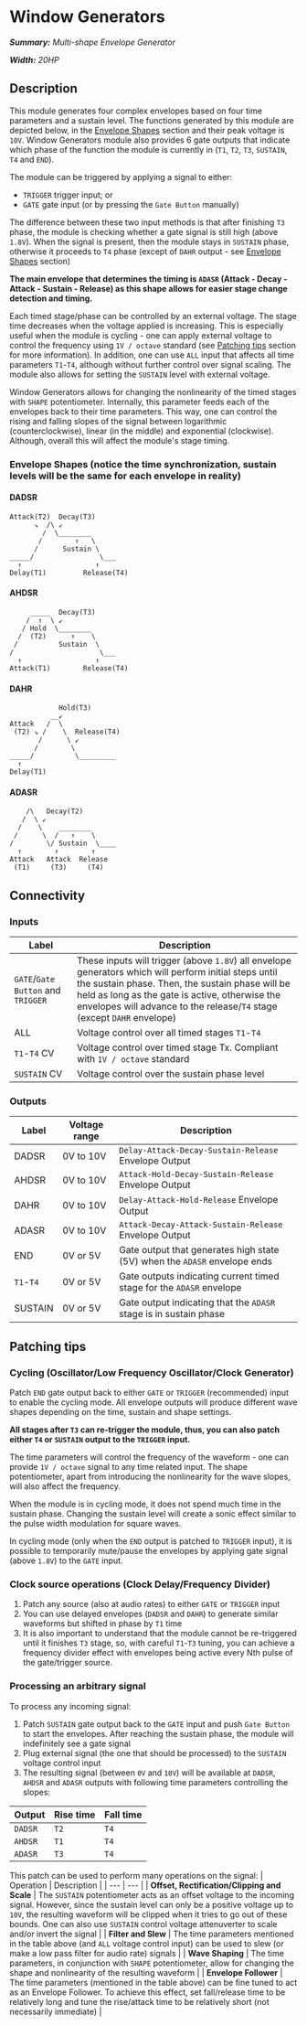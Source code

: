 # Window Generators
***Summary:** Multi-shape Envelope Generator*

***Width:** 20HP*
## Description
This module generates four complex envelopes based on four time parameters and a sustain level. The functions generated by this module are depicted below, in the [Envelope Shapes](#envelope-shapes-notice-the-time-synchronization-sustain-levels-will-be-the-same-for-each-envelope-in-reality) section and their peak voltage is `10V`. Window Generators module also provides 6 gate outputs that indicate which phase of the function the module is currently in (`T1`, `T2`, `T3`, `SUSTAIN`, `T4` and `END`).

The module can be triggered by applying a signal to either:
- `TRIGGER` trigger input; or
- `GATE` gate input (or by pressing the `Gate Button` manually)

The difference between these two input methods is that after finishing `T3` phase, the module is checking whether a gate signal is still high (above `1.8V`). When the signal is present, then the module stays in `SUSTAIN` phase, otherwise it proceeds to `T4` phase (except of `DAHR` output - see [Envelope Shapes](#envelope-shapes-notice-the-time-synchronization-sustain-levels-will-be-the-same-for-each-envelope-in-reality) section)

**The main envelope that determines the timing is `ADASR` (Attack - Decay - Attack - Sustain - Release) as this shape allows for easier stage change detection and timing.**

Each timed stage/phase can be controlled by an external voltage. The stage time decreases when the voltage applied is increasing. This is especially useful when the module is cycling - one can apply external voltage to control the frequency using `1V / octave` standard (see [Patching tips](#patching-tips) section for more information). In addition, one can use `ALL` input that affects all time parameters `T1`-`T4`, although without further control over signal scaling. The module also allows for setting the `SUSTAIN` level with external voltage.

Window Generators allows for changing the nonlinearity of the timed stages with `SHAPE` potentiometer. Internally, this parameter feeds each of the envelopes back to their time parameters. This way, one can control the rising and falling slopes of the signal between logarithmic (counterclockwise), linear (in the middle) and exponential (clockwise). Although, overall this will affect the module's stage timing.
### Envelope Shapes (notice the time synchronization, sustain levels will be the same for each envelope in reality)
#### DADSR
```
Attack(T2)  Decay(T3)
      ↘  /\ ↙
        /  \________
       /        ↑   \
      /      Sustain \
_____/                \___
  ↑                  ↑
Delay(T1)         Release(T4)
```
#### AHDSR
```
     _____  Decay(T3)
    /  ↑  \ ↙
   / Hold  \________
  /  (T2)      ↑    \
 /          Sustain  \
/                     \___
  ↑                  ↑
Attack(T1)        Release(T4)
```
#### DAHR
```
            Hold(T3)
          __↙
Attack   /  \
 (T2) ↘ /    \  Release(T4)
       /      \ ↙
      /        \
_____/          \_________
  ↑
Delay(T1)
```
#### ADASR
```
    /\   Decay(T2)
   /  \ ↙
  /    \    ________
 /      \  /   ↑    \
/        \/ Sustain  \____
  ↑        ↑        ↑
Attack   Attack  Release
 (T1)     (T3)     (T4)
```
## Connectivity
### Inputs
| Label | Description |
| --- | --- |
| `GATE`/`Gate Button` and `TRIGGER` | These inputs will trigger (above `1.8V`) all envelope generators which will perform initial steps until the sustain phase. Then, the sustain phase will be held as long as the gate is active, otherwise the envelopes will advance to the release/`T4` stage (except `DAHR` envelope) |
| ALL | Voltage control over all timed stages `T1`-`T4` |
| `T1`-`T4` CV | Voltage control over timed stage Tx. Compliant with `1V / octave` standard |
| `SUSTAIN` CV | Voltage control over the sustain phase level |
### Outputs
| Label | Voltage range | Description |
| --- | --- | --- |
| DADSR | 0V to 10V | `Delay-Attack-Decay-Sustain-Release` Envelope Output |
| AHDSR | 0V to 10V | `Attack-Hold-Decay-Sustain-Release` Envelope Output |
| DAHR | 0V to 10V | `Delay-Attack-Hold-Release` Envelope Output |
| ADASR | 0V to 10V | `Attack-Decay-Attack-Sustain-Release` Envelope Output |
| END | 0V or 5V | Gate output that generates high state (5V) when the `ADASR` envelope ends |
| `T1`-`T4` | 0V or 5V | Gate outputs indicating current timed stage for the `ADASR` envelope |
| SUSTAIN | 0V or 5V | Gate output indicating that the `ADASR` stage is in sustain phase |
## Patching tips
### Cycling (Oscillator/Low Frequency Oscillator/Clock Generator)
Patch `END` gate output back to either `GATE` or `TRIGGER` (recommended) input to enable the cycling mode. All envelope outputs will produce different wave shapes depending on the time, sustain and shape settings.

**All stages after `T3` can re-trigger the module, thus, you can also patch either `T4` or `SUSTAIN` output to the `TRIGGER` input.**

The time parameters will control the frequency of the waveform - one can provide `1V / octave` signal to any time related input. The shape potentiometer, apart from introducing the nonlinearity for the wave slopes, will also affect the frequency.

When the module is in cycling mode, it does not spend much time in the sustain phase. Changing the sustain level will create a sonic effect similar to the pulse width modulation for square waves.

In cycling mode (only when the `END` output is patched to `TRIGGER` input), it is possible to temporarily mute/pause the envelopes by applying gate signal (above `1.8V`) to the `GATE` input.
### Clock source operations (Clock Delay/Frequency Divider)
1. Patch any source (also at audio rates) to either `GATE` or `TRIGGER` input
2. You can use delayed envelopes (`DADSR` and `DAHR`) to generate similar waveforms but shifted in phase by `T1` time
3. It is also important to understand that the module cannot be re-triggered until it finishes `T3` stage, so, with careful `T1`-`T3` tuning, you can achieve a frequency divider effect with envelopes being active every Nth pulse of the gate/trigger source.
### Processing an arbitrary signal
To process any  incoming signal:
1. Patch `SUSTAIN` gate output back to the `GATE` input and push `Gate Button` to start the envelopes. After reaching the sustain phase, the module will indefinitely see a gate signal
2. Plug external signal (the one that should be processed) to the `SUSTAIN` voltage control input
3. The resulting signal (between `0V` and `10V`) will be available at `DADSR`, `AHDSR` and `ADASR` outputs with following time parameters controlling the slopes:

| Output | Rise time | Fall time |
| --- | --- | --- |
| `DADSR` | `T2` | `T4` |
| `AHDSR` | `T1` | `T4` |
| `ADASR` | `T3` | `T4` |

This patch can be used to perform many operations on the signal:
| Operation | Description |
| --- | --- |
| **Offset, Rectification/Clipping and Scale** | The `SUSTAIN` potentiometer acts as an offset voltage to the incoming signal. However, since the sustain level can only be a positive voltage up to `10V`, the resulting waveform will be clipped when it tries to go out of these bounds. One can also use `SUSTAIN` control voltage attenuverter to scale and/or invert the signal |
| **Filter and Slew** | The time parameters mentioned in the table above (and `ALL` voltage control input) can be used to slew (or make a low pass filter for audio rate) signals |
| **Wave Shaping** | The time parameters, in conjunction with `SHAPE` potentiometer, allow for changing the shape and nonlinearity of the resulting waveform |
| **Envelope Follower** | The time parameters (mentioned in the table above) can be fine tuned to act as an Envelope Follower. To achieve this effect, set fall/release time to be relatively long and tune the rise/attack time to be relatively short (not necessarily immediate) |